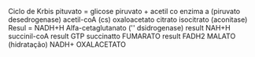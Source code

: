 
Ciclo de Krbis
pituvato = glicose 
piruvato + acetil co enzima a (piruvato desedrogenase)
 acetil-coA (cs)
oxaloacetato 
citrato
isocitrato (aconitase) Resul = NADH+H
Alfa-cetaglutanato ('' dsidrogenase) result NAH+H
succinil-coA result GTP
succinatto
FUMARATO result FADH2
MALATO (hidratação) NADH+
OXALACETATO

